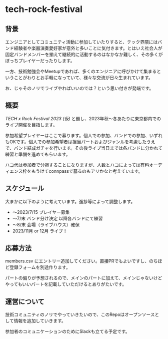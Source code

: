 # tech-rock-festival

## 背景

エンジニアとしてコミュニティ活動に参加していたりすると、テック界隈にはバンド経験者や楽器演奏愛好家が意外と多いことに気付きます。とはいえ社会人が固定バンドメンバーを揃えて継続的に活動するのはなかなか難しく、その多くがぼっちプレイヤーだったりします。

一方、技術勉強会やMeetupであれば、多くのエンジニアに呼びかけて集まるということがわりとお手軽になっていて、様々な交流が日々生まれています。

お、じゃそのノリでライブやればいいのでは？という思い付きが発端です。


## 概要

*TECH x Rock Festival 2023 (仮)* と題し、2023年秋～冬あたりに東京都内でのライブ開催を目指します。

参加希望プレイヤーはここで募ります。個人での参加、バンドでの参加、いずれもOKです。個人での参加希望者は担当パートおよびジャンルを考慮したうえで、バンド結成ガチャを行います。その後ライブ当日までは各バンドに分かれて練習と準備を進めてもらいます。

ハコ代は参加者で分担することになりますが、人数とハコによっては有料オーディエンス枠をもうけてconnpassで募るのもアリかなと考えています。

## スケジュール

大まかに以下のように考えています。進捗等によって調整します。

- ～2023/7/15 プレイヤー募集
- ～7/末 バンド分け決定 以降各バンドにて練習
- ～8/末 会場（ライブハウス）確保
- 2023/11月 or 12月 ライブ！

## 応募方法

members.csv にエントリー追加してください。直接PRでもよいですし、のちほど登録フォームを別途作ります。

パートの偏りが予想されるので、メインのパートに加えて、メインじゃないけどやってもいいパートを記載していただけるとありがたいです。

## 運営について

技術コミュニティのノリでやっていきたいので、このRepoはオープンソースとして情報を追加していきます。

参加者のコミュニケーションのためにSlackも立てる予定です。

